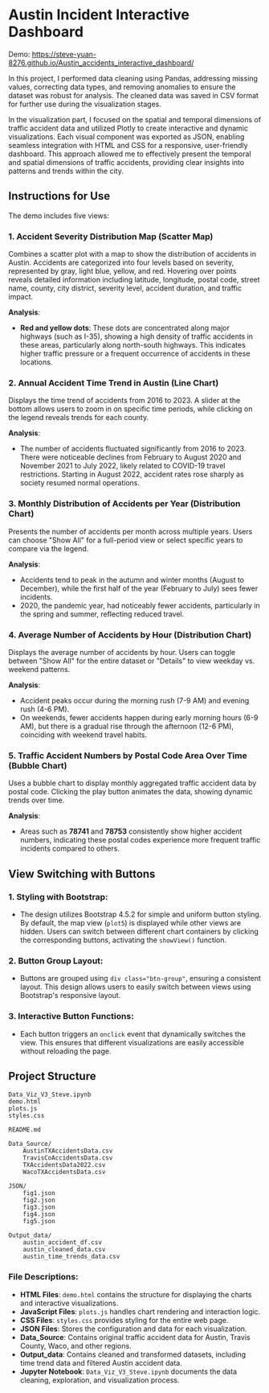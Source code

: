 # Austin Incident Interactive Dashboard

Demo: https://steve-yuan-8276.github.io/Austin_accidents_interactive_dashboard/

In this project, I performed data cleaning using Pandas, addressing missing values, correcting data types, and removing anomalies to ensure the dataset was robust for analysis. The cleaned data was saved in CSV format for further use during the visualization stages.

In the visualization part, I focused on the spatial and temporal dimensions of traffic accident data and utilized Plotly to create interactive and dynamic visualizations. Each visual component was exported as JSON, enabling seamless integration with HTML and CSS for a responsive, user-friendly dashboard. This approach allowed me to effectively present the temporal and spatial dimensions of traffic accidents, providing clear insights into patterns and trends within the city.

## Instructions for Use

The demo includes five views:

### 1. Accident Severity Distribution Map (Scatter Map)

Combines a scatter plot with a map to show the distribution of accidents in Austin. Accidents are categorized into four levels based on severity, represented by gray, light blue, yellow, and red. Hovering over points reveals detailed information including latitude, longitude, postal code, street name, county, city district, severity level, accident duration, and traffic impact.

**Analysis**:

- **Red and yellow dots**: These dots are concentrated along major highways (such as I-35), showing a high density of traffic accidents in these areas, particularly along north-south highways. This indicates higher traffic pressure or a frequent occurrence of accidents in these locations.

### 2. Annual Accident Time Trend in Austin (Line Chart)

Displays the time trend of accidents from 2016 to 2023. A slider at the bottom allows users to zoom in on specific time periods, while clicking on the legend reveals trends for each county.

**Analysis**:

- The number of accidents fluctuated significantly from 2016 to 2023. There were noticeable declines from February to August 2020 and November 2021 to July 2022, likely related to COVID-19 travel restrictions. Starting in August 2022, accident rates rose sharply as society resumed normal operations.

### 3. Monthly Distribution of Accidents per Year (Distribution Chart)

Presents the number of accidents per month across multiple years. Users can choose "Show All" for a full-period view or select specific years to compare via the legend.

**Analysis**:

- Accidents tend to peak in the autumn and winter months (August to December), while the first half of the year (February to July) sees fewer incidents.
- 2020, the pandemic year, had noticeably fewer accidents, particularly in the spring and summer, reflecting reduced travel.

### 4. Average Number of Accidents by Hour (Distribution Chart)

Displays the average number of accidents by hour. Users can toggle between "Show All" for the entire dataset or "Details" to view weekday vs. weekend patterns.

**Analysis**:

- Accident peaks occur during the morning rush (7-9 AM) and evening rush (4-6 PM).
- On weekends, fewer accidents happen during early morning hours (6-9 AM), but there is a gradual rise through the afternoon (12-6 PM), coinciding with weekend travel habits.

### 5. Traffic Accident Numbers by Postal Code Area Over Time (Bubble Chart)

Uses a bubble chart to display monthly aggregated traffic accident data by postal code. Clicking the play button animates the data, showing dynamic trends over time.

**Analysis**:

- Areas such as **78741** and **78753** consistently show higher accident numbers, indicating these postal codes experience more frequent traffic incidents compared to others.

## View Switching with Buttons

### 1. **Styling with Bootstrap**:

- The design utilizes Bootstrap 4.5.2 for simple and uniform button styling. By default, the map view (`plot5`) is displayed while other views are hidden. Users can switch between different chart containers by clicking the corresponding buttons, activating the `showView()` function.

### 2. **Button Group Layout**:

- Buttons are grouped using `div class="btn-group"`, ensuring a consistent layout. This design allows users to easily switch between views using Bootstrap's responsive layout.

### 3. **Interactive Button Functions**:

- Each button triggers an `onclick` event that dynamically switches the view. This ensures that different visualizations are easily accessible without reloading the page.

## Project Structure
    

    
    Data_Viz_V3_Steve.ipynb
    demo.html
    plots.js
    styles.css
    
    README.md
    
    Data_Source/
        AustinTXAccidentsData.csv
        TravisCoAccidentsData.csv
        TXAccidentsData2022.csv
        WacoTXAccidentsData.csv
    
    JSON/
        fig1.json
        fig2.json
        fig3.json
        fig4.json
        fig5.json
    
    Output_data/
        austin_accident_df.csv
        austin_cleaned_data.csv
        austin_time_trends_data.csv
    

### File Descriptions:

- **HTML Files**: `demo.html` contains the structure for displaying the charts and interactive visualizations.
- **JavaScript Files**: `plots.js` handles chart rendering and interaction logic.
- **CSS Files**: `styles.css` provides styling for the entire web page.
- **JSON Files**: Stores the configuration and data for each visualization.
- **Data_Source**: Contains original traffic accident data for Austin, Travis County, Waco, and other regions.
- **Output_data**: Contains cleaned and transformed datasets, including time trend data and filtered Austin accident data.
- **Jupyter Notebook**: `Data_Viz_V3_Steve.ipynb` documents the data cleaning, exploration, and visualization process.



